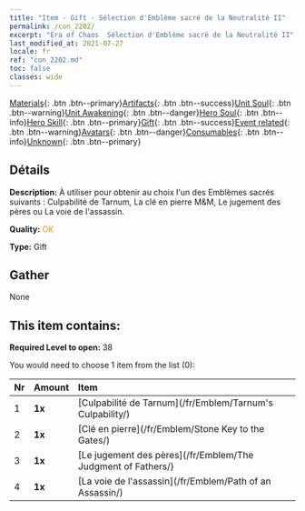 ```yaml
---
title: "Item - Gift - Sélection d'Emblème sacré de la Neutralité II"
permalink: /con_2202/
excerpt: "Era of Chaos  Sélection d'Emblème sacré de la Neutralité II"
last_modified_at: 2021-07-27
locale: fr
ref: "con_2202.md"
toc: false
classes: wide
---
```

 [Materials](/ItemsFR/){: .btn .btn--primary}[Artifacts](/ItemsFR/Artifacts/){: .btn .btn--success}[Unit Soul](/ItemsFR/UnitSoul/){: .btn .btn--warning}[Unit Awakening](/ItemsFR/UnitAwakening/){: .btn .btn--danger}[Hero Soul](/ItemsFR/HeroSoul/){: .btn .btn--info}[Hero Skill](/ItemsFR/HeroSkill/){: .btn .btn--primary}[Gift](/ItemsFR/Gift/){: .btn .btn--success}[Event related](/ItemsFR/Events/){: .btn .btn--warning}[Avatars](/ItemsFR/Avatars/){: .btn .btn--danger}[Consumables](/ItemsFR/Consumables/){: .btn .btn--info}[Unknown](/ItemsFR/Unknown/){: .btn .btn--primary}

## Détails
 **Description:** À utiliser pour obtenir au choix l'un des Emblèmes sacrés suivants : Culpabilité de Tarnum, La clé en pierre M&M, Le jugement des pères ou La voie de l'assassin.

 **Quality:** <span style="color: #FF8C00">OK</span>

 **Type:** Gift

## Gather

  None

## This item contains:

 **Required Level to open:** 38

 You would need to choose 1 item from the list (0):

  | Nr | Amount |     Item    |
  |:---|:-------|:------------|
  | 1 |  **1x** | [Culpabilité de Tarnum](/fr/Emblem/Tarnum's Culpability/) |  | 
  | 2 |  **1x** | [Clé en pierre](/fr/Emblem/Stone Key to the Gates/) |  | 
  | 3 |  **1x** | [Le jugement des pères](/fr/Emblem/The Judgment of Fathers/) |  | 
  | 4 |  **1x** | [La voie de l'assassin](/fr/Emblem/Path of an Assassin/) |  | 
